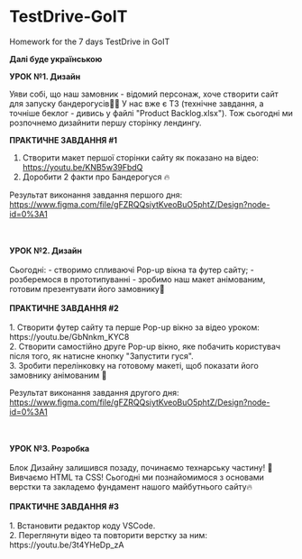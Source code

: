 # TestDrive-GoIT
Homework for the 7 days TestDrive in GoIT

<b>Далі буде українською</b>

<b>УРОК №1. Дизайн</b> 

Уяви собі, що наш замовник - відомий персонаж, хоче створити сайт для запуску бандерогусів🦆💪 
У нас вже є ТЗ (технічне завдання, а точніше беклог - дивись у файлі "Product Backlog.xlsx"). 
Тож сьогодні ми розпочнемо дизайнити першу сторінку лендингу.

<b>ПРАКТИЧНЕ ЗАВДАННЯ #1</b>

1. Створити макет першої сторінки сайту як показано на відео: <br> https://youtu.be/KNB5w39FbdQ 
2. Доробити 2 факти про Бандерогуся 🔥

Результат виконання завдання першого дня:<br>
https://www.figma.com/file/gFZRQQsiytKveoBuO5phtZ/Design?node-id=0%3A1


<br>
<br>
<b>УРОК №2. Дизайн</b>
<br>
<br>
Сьогодні:
- створимо спливаючі Pop-up вікна та футер сайту;
- розберемося в прототипуванні - зробимо наш макет анімованим, готовим презентувати його замовнику💪
<br>
<br>
<b>ПРАКТИЧНЕ ЗАВДАННЯ #2</b>
<br>
<br>
1. Створити футер сайту та перше Pop-up вікно за відео уроком: <br> https://youtu.be/GbNnkm_KYC8 <br>
2. Створити самостійно друге Pop-up вікно, яке побачить користувач після того, як натисне кнопку "Запустити гуся".<br>
3. Зробити перелінковку на готовому макеті, щоб показати його замовнику анімованим 💪<br>

Результат виконання завдання другого дня:<br>
https://www.figma.com/file/gFZRQQsiytKveoBuO5phtZ/Design?node-id=0%3A1


<br>
<br>
<b>УРОК №3. Розробка</b>
<br>
<br>
Блок Дизайну залишився позаду, починаємо технарську частину! 💪 Вивчаємо HTML та CSS!
Сьогодні ми познайомимося з основами верстки та закладемо фундамент нашого майбутнього сайту🔥
<br>
<br>
<b>ПРАКТИЧНЕ ЗАВДАННЯ #3</b>
<br>
<br>
1. Встановити редактор коду VSCode. <br>
2. Переглянути відео та повторити верстку за ним:<br> https://youtu.be/3t4YHeDp_zA
